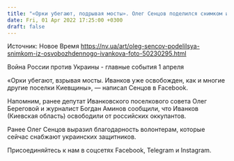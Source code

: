 ```yaml
---
title: "«Орки убегают, подрывая мосты». Олег Сенцов поделился снимком из освобожденного от оккупантов Иванкова"
date: Fri, 01 Apr 2022 17:25:00 +0300
draft: false
---
```

Источник: Новое Время https://nv.ua/art/oleg-sencov-podelilsya-snimkom-iz-osvobozhdennogo-ivankova-foto-50230295.html


Война России против Украины - главные события 1 апреля

«Орки убегают, взрывая мосты. Иванков уже освобожден, как и многие другие поселки Киевщины», — написал Сенцов в Facebook.

Напомним, ранее депутат Иванковского поселкового совета Олег Береговой и журналист Богдан Аминов сообщили, что Иванков (Киевская область) освободили от российских оккупантов.

Ранее Олег Сенцов выразил благодарность волонтерам, которые сейчас снабжают украинских защитников.

Присоединяйтесь к нам в соцсетях Facebook, Telegram и Instagram.

